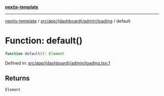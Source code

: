 [**nextjs-template**](README.md)

---

[nextjs-template](README.md) / [src/app/(dashboard)/admin/loading](<src.app.(dashboard).admin.loading.md>) / default

# Function: default()

```ts
function default(): Element
```

Defined in: [src/app/(dashboard)/admin/loading.tsx:1](<https://github.com/Its-Satyajit/nextjs-template/blob/c8d81b09293d759cbf04e9bc7e542cc7d90740e6/src/app/(dashboard)/admin/loading.tsx#L1>)

## Returns

`Element`
